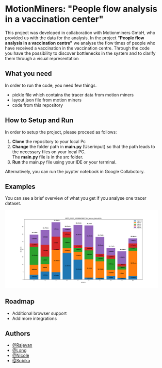 <!---## TODO for the Techies
Please **fill out the following information below**, as soon as possible. It is **required** to have this file completely filled out and up to date at the end of the project phase.
You can of course use this file to manage your project, e.g. as a place to keep your todos and to plan your features. Also, feel free to edit this readme in any kind of way you like, but the required base layout and information should be consistent throughout all techie projects.

**Hint:** The following file is written in `markdown` which is a language to format text with simple characters. If you are unsure on how to use markdown then have a look at [this guide](https://www.markdownguide.org/basic-syntax/)

By the end you should have filled out the following:
1. **Project Title:** The title of the project, including a description which states the motivation/problem of the project and the developed solution.
2. **How to Setup and Run:** The respective commands to install and run the project
3. **Examples:** A brief overview on how to use the main functionalities of your project (does not have to be code)
4. **Roadmap:** The general outline of what you want to do in what order. Please keep this up to date, so that we can follow what you are and will be doing.
5. **Authors:** Please add all of you and link your respective GitHub profile and other information if you want to. This part if completely up to you.
6. If you are done filling out the information below, please **delete this TODO Section** to keep your project readme clean for other people to get to know more about your project.
-->
# MotionMiners: "People flow analysis in a vaccination center"

This project was developed in collaboration with Motionminers GmbH, who provided us with the data for the analysis.
In the project **"People flow analysis in a vaccination centre"** we analyse the flow times of people who have received a vaccination in the vaccination centre. Through the code you have the possibility to discover bottlenecks in the system and to clarify them through a visual representation

## What you need

In order to run the code, you need few things.

  - pickle file which contains the tracer data from motion miners
  - layout.json file from motion miners
  - code from this repository

## How to Setup and Run

In order to setup the project, please proceed as follows:


  1. **Clone** the repository to your local Pc
  2. **Change** the folder path in **main.py** (Userinput) so that the path leads to the necessary files on your local PC. <br>
     The **main.py** file is in the src folder.
  3. **Run** the main.py file using your IDE or your terminal.
  
Alternatively, you can run the juypter notebook in Google Collabotory.

## Examples

You can see a brief overview of what you get if you analyse one tracer dataset.

![Plot output of one tracer dataset](images/3_Example.png )

  
## Roadmap

- Additional browser support
- Add more integrations

  
## Authors

- [@Rajevan](https://github.com/rrajevan)
- [@Long](https://github.com/longdoan7421)
- [@Nicole](https://github.com/NicoleHH)
- [@Sobika](https://github.com/So2209)

  

